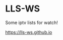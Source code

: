 # LLS-WS
Some iptv lists for watch!

<a href="https://lls-ws.github.io" >https://lls-ws.github.io</a>
